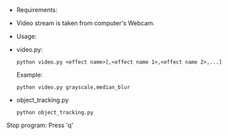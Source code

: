 * Requirements:
- Video stream is taken from computer's Webcam.

* Usage:
- video.py:
	```
	python video.py <effect name>[,<effect name 1>,<effect name 2>,...]
	```
	Example:
	```
	python video.py grayscale,median_blur
	```
- object_tracking.py
	```
	python object_tracking.py
	```
Stop program: Press 'q'